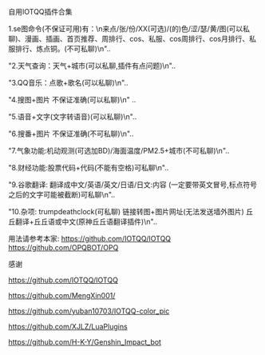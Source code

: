 自用IOTQQ插件合集



1.se图命令(不保证可用)有：\n来点/张/份/XX(可选)/(的)色/涩/瑟/黄/图(可以私聊)、漫画、插画、首页推荐、周排行、cos、私服、cos周排行、cos月排行、私服排行、炼点铜。(不可私聊)\n"..

"2.天气查询：天气+城市(可以私聊,插件有点问题)\n"..

"3.QQ音乐：点歌+歌名(可以私聊)\n"..

"4.搜图+图片 不保证准确(可以私聊)\n"	..

"5.语音+文字(文字转语音)(可以私聊)\n"..

"6.搜番+图片 不保证准确(不可私聊)\n"..

"7.气象功能:机动观测(可选加BD)/海面温度/PM2.5+城市(不可私聊)\n"..

"8.财经功能:股票代码+代码(不能有空格)可私聊\n"..

"9.谷歌翻译: 翻译成中文/英语/英文/日语/日文:内容 (一定要带英文冒号,标点符号之后的文字可能被截断)可私聊\n"..

"10.杂项: trumpdeathclock(可私聊) 链接转图+图片网址(无法发送墙外图片) 丘丘翻译+丘丘语或中文(原神丘丘语翻译插件)\n"..

用法请参考本家:
https://github.com/IOTQQ/IOTQQ
https://github.com/OPQBOT/OPQ


感谢

https://github.com/IOTQQ/IOTQQ

https://github.com/MengXin001/

https://github.com/yuban10703/IOTQQ-color_pic

https://github.com/XJLZ/LuaPlugins

https://github.com/H-K-Y/Genshin_Impact_bot